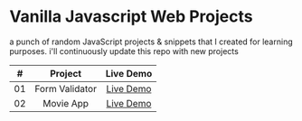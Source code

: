 # Vanilla Javascript Web Projects
a punch of random JavaScript projects &amp; snippets that I created for learning purposes.
i'll continuously update this repo with new projects 

| **#** |   **Project**  |                                     **Live Demo**                                    |
|:-----:|:--------------:|:------------------------------------------------------------------------------------:|
| 01    | Form Validator | <a href="https://khaled-form-validation.netlify.app//" target="_blank">Live Demo</a> |
| 02    | Movie App      | <a href="https://khaled-movie-app.netlify.app//" target="_blank">Live Demo</a> |
